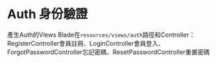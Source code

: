 # Auth 身份驗證

產生Auth的Views Blade在`resources/views/auth`路徑和Controller：RegisterController會員註冊、LoginController會員登入、ForgotPasswordController忘記密碼、ResetPasswordController重置密碼

